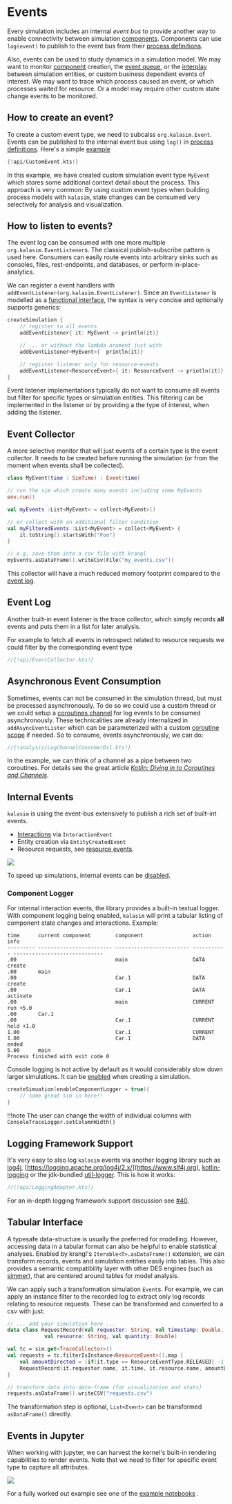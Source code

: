 # Events

Every simulation includes an internal _event bus_ to provide another way to enable connectivity between simulation [components](component.md). Components can use `log(event)` to publish to the event bus from their [process definitions](component.md#process-definition).

Also, events can be used to study dynamics in a simulation model. We may want to monitor [component](component.md) creation, the [event queue](basics.md#event-queue), or the [interplay](component.md#process-interaction) between simulation entities, or custom business dependent events of interest. We may  want to trace which process caused an event, or which processes waited for resource. Or a model may require other custom state change events to be monitored. 


## How to create an event?


To create a custom event type, we need to subcalss `org.kalasim.Event`. Events can be published to the internal event bus using `log()` in [process definitions](component.md#process-definition). Here's a simple [example](../../../src/test/kotlin/org/kalasim/examples/api/CustomEvent.kts)

```kotlin hl_lines="1000"
{!api/CustomEvent.kts!}
```

In this example, we have created custom simulation event type `MyEvent` which stores some additional context detail about the process. This approach is very common: By using custom event types when building process models with `kalasim`, state changes can be consumed very selectively for analysis and visualization.

## How to listen to events?

The event log can be consumed with one more multiple `org.kalasim.EventListener`s. The classical  publish-subscribe pattern is used here. Consumers can easily route events into arbitrary sinks such as consoles, files, rest-endpoints, and databases, or perform in-place-analytics.

We can register a event handlers with `addEventListener(org.kalasim.EventListener)`. Since an `EventListener` is modelled as a [functional interface](https://kotlinlang.org/docs/fun-interfaces.html), the syntax is very concise and optionally supports generics:

```kotlin
createSimulation { 
    // register to all events
    addEventListener{ it: MyEvent -> println(it)}

    // ... or without the lambda arument just with
    addEventListener<MyEvent>{  println(it)}

    // register listener only for resource-events
    addEventListener<ResourceEvent>{ it: ResourceEvent -> println(it)}    
}
```

Event listener implementations typically do not want to consume all events but filter for specific types or simulation entities. This filtering can be implemented in the listener or by providing a the type of interest, when adding the listener.


## Event Collector

A more selective monitor that will just events of a certain type is the event collector. It needs to be created before running the simulation (or from the moment when events shall be collected).

```kotlin
class MyEvent(time : SimTime) : Event(time)

// run the sim which create many events including some MyEvents
env.run()

val myEvents :List<MyEvent> = collect<MyEvent>()

// or collect with an additional filter condition
val myFilteredEvents :List<MyEvent> = collect<MyEvent> {
    it.toString().startsWith("Foo")
}

// e.g. save them into a csv file with krangl
myEvents.asDataFrame().writeCsv(File("my_events.csv"))
```
This collector will have a much reduced memory footprint compared to the [event log](#events).

## Event Log

Another built-in event listener is the trace collector, which simply records **all** events and puts them in a list for later analysis.

For example to fetch all events in retrospect related to resource requests we could filter by the corresponding event type

```kotlin
//{!api/EventCollector.kts!}
```

## Asynchronous Event Consumption

Sometimes, events can not be consumed in the simulation thread, but must be processed asynchronously. To do so we could use a custom thread or we could setup a [coroutines channel](https://kotlinlang.org/docs/reference/coroutines/channels.html) for log events to be consumed asynchronously. These technicalities are already internalized in `addAsyncEventLister` which can be parameterized with a custom [coroutine scope](https://kotlinlang.org/docs/coroutines-basics.html) if needed. So to consume, events asynchronously, we can do:

```kotlin
//{!analysis/LogChannelConsumerDsl.kts!}
```

In the example, we can think of a channel as a pipe between two coroutines. For details see the great article [_Kotlin: Diving in to Coroutines and Channels_](
https://proandroiddev.com/kotlin-coroutines-channels-csp-android-db441400965f).


## Internal Events


`kalasim` is using the event-bus extensively to publish a rich set of built-int events.

* [Interactions](component.md#process-interaction) via `InteractionEvent`
* Entity creation via `EntityCreatedEvent` 
* Resource requests, see [resource events](resource.md#events).

![](event_hierarchy.png)

To speed up simulations, internal events can be [disabled](advanced.md#continuous-simulation).

### Component Logger

For internal interaction events, the library provides a  built-in textual logger. With component logging being enabled, `kalasim` will print a tabular listing of component state changes and interactions. Example:

```
time      current component        component                action      info                          
--------- ------------------------ ------------------------ ----------- -----------------------------
.00                                main                     DATA        create
.00       main
.00                                Car.1                    DATA        create
.00                                Car.1                    DATA        activate
.00                                main                     CURRENT     run +5.0
.00       Car.1
.00                                Car.1                    CURRENT     hold +1.0
1.00                               Car.1                    CURRENT
1.00                               Car.1                    DATA        ended
5.00      main
Process finished with exit code 0
```

Console logging is not active by default as it would considerably slow down larger simulations. It can be [enabled](basics.md#configuring-a-simulation) when creating a simulation.

```kotlin
createSimuation(enableComponentLogger = true){
    // some great sim in here!!
}
```

!!!note 
    The user can change the width of individual columns with `ConsoleTraceLogger.setColumnWidth()`

## Logging Framework Support

It's very easy to also log `kalasim` events via another logging library such as [log4j](https://logging.apache.org/log4j), [https://logging.apache.org/log4j/2.x/](https://www.slf4j.org), [kotlin-logging](https://github.com/MicroUtils/kotlin-logging) or the jdk-bundled [util-logger](https://docs.oracle.com/javase/7/docs/api/java/util/logging/Logger.html). This is how it works:

```kotlin
//{!api/LoggingAdapter.kts!}
```


For an in-depth logging framework support discussion see [#40](https://github.com/holgerbrandl/kalasim/issues/40).

## Tabular Interface

A typesafe data-structure is usually the preferred for modelling. However, accessing data in a tabular format can also be helpful to enable statistical analyses. Enabled by krangl's `Iterable<T>.asDataFrame()` extension, we can  transform  records, events and simulation entities easily into tables. This also provides a semantic compatibility layer with other DES engines (such as [simmer](about.md#simmer)), that are centered around tables for model analysis.

We can apply such a transformation simulation `Event`s. For example, we can apply an instance filter to the recorded log to extract only log records relating to resource requests. These can be transformed and converted to a csv with just:

```kotlin
// ... add your simulation here ...
data class RequestRecord(val requester: String, val timestamp: Double, 
            val resource: String, val quantity: Double)

val tc = sim.get<TraceCollector>()
val requests = tc.filterIsInstance<ResourceEvent>().map {
    val amountDirected = (if(it.type == ResourceEventType.RELEASED) -1 else 1) * it.amount
    RequestRecord(it.requester.name, it.time, it.resource.name, amountDirected)
}

// transform data into data-frame (for visualization and stats)  
requests.asDataFrame().writeCSV("requests.csv")
```

The transformation step is optional, `List<Event>` can be transformed `asDataFrame()` directly.


## Events in Jupyter

When working with jupyter, we can harvest the kernel's built-in rendering capabilities to render events. Note that we need to filter for specific event type to capture all attributes.

![](jupyter_event_log.png)

For a fully worked out example see one of the [example notebooks](https://github.com/holgerbrandl/kalasim/blob/master/docs/userguide/docs/examples/bridge_game.ipynb) .